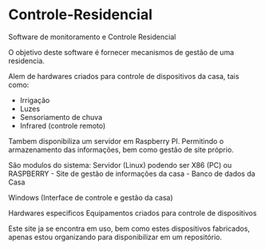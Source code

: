# Controle-Residencial
Software de monitoramento e Controle Residencial 

O objetivo deste software é fornecer mecanismos de gestão de uma residencia.

Alem de hardwares criados para controle de dispositivos da casa, tais como:
 - Irrigação
 - Luzes
 - Sensoriamento de chuva
 - Infrared (controle remoto)
 
 Tambem disponibiliza um servidor em Raspberry PI.
 Permitindo o armazenamento das informações, bem como gestão de site próprio.
 
 São modulos do sistema:
 Servidor (Linux) podendo ser X86 (PC) ou RASPBERRY
    - Site de gestão de informações da casa
    - Banco de dados da Casa 
    
 Windows (Interface de controle e gestão da casa)
 
 Hardwares especificos
     Equipamentos criados para controle de dispositivos
     
 Este site ja se encontra em uso, bem como estes dispositivos fabricados, apenas estou organizando para disponibilizar em um repositório.
 
 
